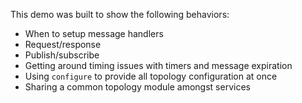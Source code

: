 This demo was built to show the following behaviors:

 * When to setup message handlers
 * Request/response
 * Publish/subscribe
 * Getting around timing issues with timers and message expiration
 * Using `configure` to provide all topology configuration at once
 * Sharing a common topology module amongst services